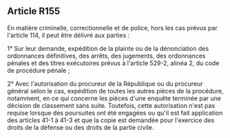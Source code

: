 Article R155
----
En matière criminelle, correctionnelle et de police, hors les cas prévus par
l'article 114, il peut être délivré aux parties :

1° Sur leur demande, expédition de la plainte ou de la dénonciation des
ordonnances définitives, des arrêts, des jugements, des ordonnances pénales et
des titres exécutoires prévus à l'article 529-2, alinéa 2, du code de procédure
pénale ;

2° Avec l'autorisation du procureur de la République ou du procureur général
selon le cas, expédition de toutes les autres pièces de la procédure, notamment,
en ce qui concerne les pièces d'une enquête terminée par une décision de
classement sans suite. Toutefois, cette autorisation n'est pas requise lorsque
des poursuites ont été engagées ou qu'il est fait application des articles 41-1
à 41-3 et que la copie est demandée pour l'exercice des droits de la défense ou
des droits de la partie civile.
